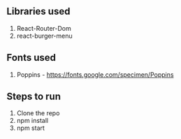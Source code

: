 ## Libraries used

1. React-Router-Dom
2. react-burger-menu

## Fonts used

1. Poppins - https://fonts.google.com/specimen/Poppins

## Steps to run

1. Clone the repo
2. npm install
3. npm start

